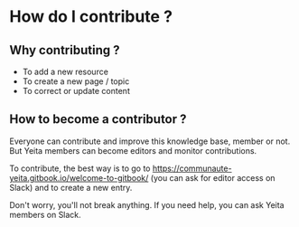 # How do I contribute ?

## Why contributing ?

* To add a new resource
* To create a new page / topic
* To correct or update content

## How to become a contributor ?

Everyone can contribute and improve this knowledge base, member or not. But Yeita members can become editors and monitor contributions.

To contribute, the best way is to go to https://communaute-yeita.gitbook.io/welcome-to-gitbook/ (you can ask for editor access on Slack) and to create a new entry.

Don't worry, you'll not break anything.
If you need help, you can ask Yeita members on Slack.
